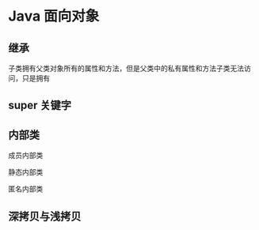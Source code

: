 # Java 面向对象

## 继承
子类拥有父类对象所有的属性和方法，但是父类中的私有属性和方法子类无法访问，只是拥有

## super 关键字

## 内部类

成员内部类

静态内部类

匿名内部类

## 深拷贝与浅拷贝